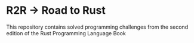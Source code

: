 # R2R -> Road to Rust

This repository contains solved programming challenges from the second edition of the Rust Programming Language Book
